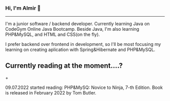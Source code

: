 ### Hi, I'm Almir 👋

<hr>

<p> I'm a junior software / backend developer. Currently learning Java on CodeGym Online Java Bootcamp.
   Beside Java, I'm  also learning PHP&MySQL, and HTML and CSS(on the fly).    
</p>
<p>I prefer backend over frontend in development, so I'll be most focusing my learning on creating aplication with Spring&Hibernate and PHP&MySQL.</p>



<h2>Currently reading at the moment....? </h2>+
<p>09.07.2022 started reading: 
PHP&MySQ: Novice to Ninja, 7-th Edition. 
Book is released in February 2022 by Tom Butler.
